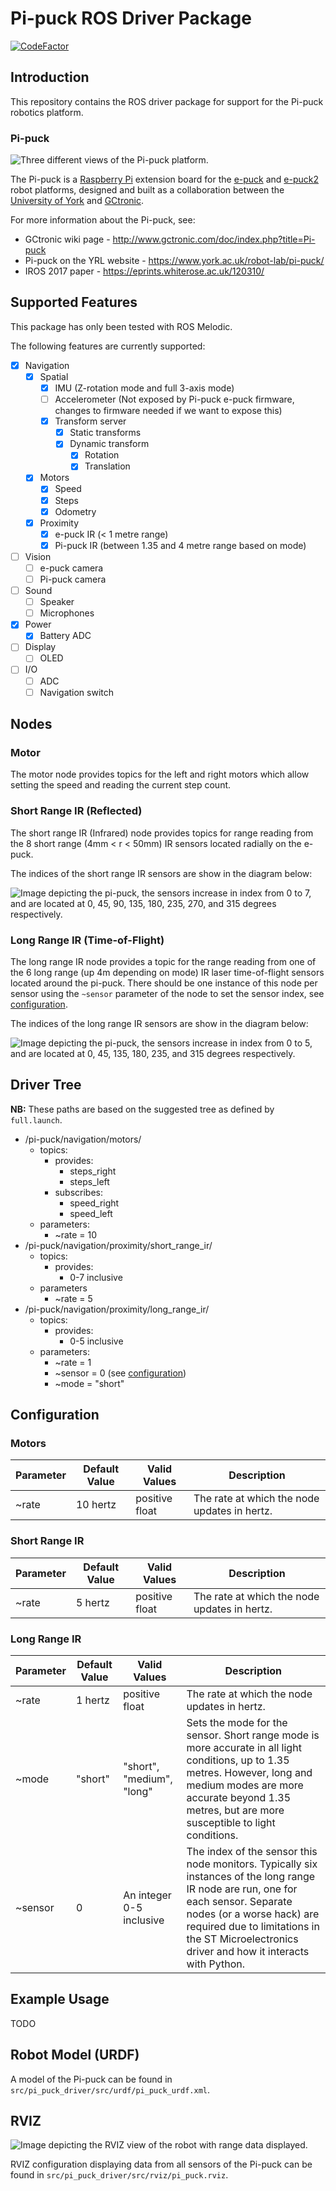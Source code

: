 # Pi-puck ROS Driver Package

[![CodeFactor](https://www.codefactor.io/repository/github/jmalego/pi_puck_ros_packages/badge?s=4f1afa0e0b3528853fb9948419057e579f23f466)](https://www.codefactor.io/repository/github/jmalego/pi_puck_ros_packages)

## Introduction

This repository contains the ROS driver package for support for the Pi-puck robotics platform.

### Pi-puck

![Three different views of the Pi-puck platform.](img/pi-puck.png)

The Pi-puck is a [Raspberry Pi](https://www.raspberrypi.org) extension board for the [e-puck](http://www.gctronic.com/doc/index.php?title=E-Puck) and [e-puck2](http://www.gctronic.com/doc/index.php?title=e-puck2) robot platforms, designed and built as a collaboration between the [University of York](https://www.york.ac.uk/robot-lab/) and [GCtronic](http://www.gctronic.com).

For more information about the Pi-puck, see:
- GCtronic wiki page - http://www.gctronic.com/doc/index.php?title=Pi-puck
- Pi-puck on the YRL website - https://www.york.ac.uk/robot-lab/pi-puck/
- IROS 2017 paper - https://eprints.whiterose.ac.uk/120310/

## Supported Features

This package has only been tested with ROS Melodic.

The following features are currently supported:

- [x] Navigation
  - [x] Spatial
    - [x] IMU (Z-rotation mode and full 3-axis mode)
    - [ ] Accelerometer (Not exposed by Pi-puck e-puck firmware, changes to firmware needed if we want to expose this)
    - [x] Transform server
      - [x] Static transforms
      - [x] Dynamic transform
        - [x] Rotation
        - [x] Translation
  - [x] Motors
    - [x] Speed
    - [x] Steps 
    - [x] Odometry
  - [x] Proximity
    - [x] e-puck IR (< 1 metre range)
    - [x] Pi-puck IR (between 1.35 and 4 metre range based on mode)
- [ ] Vision
  - [ ] e-puck camera
  - [ ] Pi-puck camera 
- [ ] Sound
  - [ ] Speaker
  - [ ] Microphones
- [x] Power
  - [x] Battery ADC
- [ ] Display
  - [ ] OLED
- [ ] I/O
  - [ ] ADC
  - [ ] Navigation switch

## Nodes

### Motor

The motor node provides topics for the left and right motors which allow setting the speed and reading the current step count.

### Short Range IR (Reflected)

The short range IR (Infrared) node provides topics for range reading from the 8 short range (4mm < r < 50mm) IR sensors located radially on the e-puck.

The indices of the short range IR sensors are show in the diagram below:

![Image depicting the pi-puck, the sensors increase in index from 0 to 7, and are located at 0, 45, 90, 135, 180, 235, 270, and 315 degrees respectively.](img/short_range_ir.svg)

### Long Range IR (Time-of-Flight)

The long range IR node provides a topic for the range reading from one of the 6  long range (up 4m depending on mode) IR laser time-of-flight sensors located around the pi-puck. There should be one instance of this node per sensor using the `~sensor` parameter of the node to set the sensor index, see [configuration](#configuration).

The indices of the long range IR sensors are show in the diagram below:

![Image depicting the pi-puck, the sensors increase in index from 0 to 5, and are located at 0, 45, 135, 180, 235, and 315 degrees respectively.](img/long_range_ir.svg)

## Driver Tree

**NB:** These paths are based on the suggested tree as defined by `full.launch`.

- /pi-puck/navigation/motors/
  - topics:
    - provides:
      - steps_right
      - steps_left
    - subscribes:
      - speed_right
      - speed_left
  - parameters:
    - ~rate = 10
- /pi-puck/navigation/proximity/short_range_ir/
  - topics:
    - provides:
      - 0-7 inclusive
  - parameters
    - ~rate = 5
- /pi-puck/navigation/proximity/long_range_ir/
  - topics:
    - provides:
      - 0-5 inclusive
  - parameters:
    - ~rate = 1
    - ~sensor = 0 (see [configuration](#configuration))
    - ~mode = "short"

## Configuration

### Motors

| Parameter | Default Value | Valid Values   | Description                                  |
| --------- | ------------- | -------------- | -------------------------------------------- |
| ~rate     | 10 hertz      | positive float | The rate at which the node updates in hertz. |

### Short Range IR

| Parameter | Default Value | Valid Values   | Description                                  |
| --------- | ------------- | -------------- | -------------------------------------------- |
| ~rate     | 5 hertz       | positive float | The rate at which the node updates in hertz. |

### Long Range IR

| Parameter | Default Value | Valid Values              | Description                                                  |
| --------- | ------------- | ------------------------- | ------------------------------------------------------------ |
| ~rate     | 1 hertz       | positive float            | The rate at which the node updates in hertz.                 |
| ~mode     | "short"       | "short", "medium", "long" | Sets the mode for the sensor. Short range mode is more accurate in all light conditions, up to 1.35 metres. However, long and medium modes are more accurate beyond 1.35 metres, but are more susceptible to light conditions. |
| ~sensor   | 0             | An integer 0-5 inclusive  | The index of the sensor this node monitors. Typically six instances of the long range IR node are run, one for each sensor. Separate nodes (or a worse hack) are required due to limitations in the ST Microelectronics driver and how it interacts with Python. |

## Example Usage

TODO

## Robot Model (URDF)

A model of the Pi-puck can be found in `src/pi_puck_driver/src/urdf/pi_puck_urdf.xml`. 

## RVIZ

![Image depicting the RVIZ view of the robot with range data displayed.](img/rviz.png)

RVIZ configuration displaying data from all sensors of the Pi-puck can be found in `src/pi_puck_driver/src/rviz/pi_puck.rviz`.
